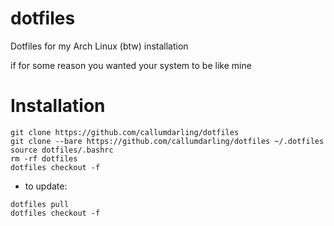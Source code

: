 # dotfiles
Dotfiles for my Arch Linux (btw) installation

if for some reason you wanted your system to be like mine

Installation
======
```shell
git clone https://github.com/callumdarling/dotfiles
git clone --bare https://github.com/callumdarling/dotfiles ~/.dotfiles
source dotfiles/.bashrc
rm -rf dotfiles
dotfiles checkout -f
```
* to update:
```shell
dotfiles pull
dotfiles checkout -f
```

